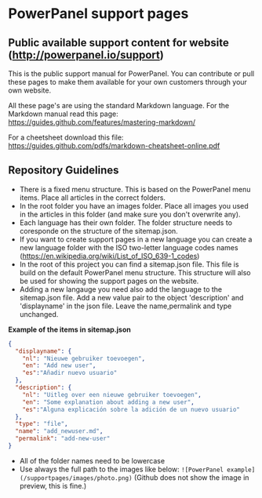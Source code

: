 # PowerPanel support pages

## Public available support content for website (http://powerpanel.io/support)

This is the public support manual for PowerPanel. You can contribute or pull these pages to make them available for your own customers through your own website.

All these page's are using the standard Markdown language. For the Markdown manual read this page: https://guides.github.com/features/mastering-markdown/

For a cheetsheet download this file: https://guides.github.com/pdfs/markdown-cheatsheet-online.pdf

## Repository Guidelines

- There is a fixed menu structure. This is based on the PowerPanel menu items. Place all articles in the correct folders.
- In the root folder you have an images folder. Place all images you used in the articles in this folder (and make sure you don't overwrite any).
- Each language has their own folder. The folder structure needs to coresponde on the structure of the sitemap.json. 
- If you want to create support pages in a new language you can create a new language folder with the ISO two-letter language codes names (https://en.wikipedia.org/wiki/List_of_ISO_639-1_codes)
- In the root of this project you can find a sitemap.json file. This file is build on the default PowerPanel menu structure. This structure will also be used for showing the support pages on the website. 
- Adding a new langauge you need also add the language to the sitemap.json file. Add a new value pair to the object 'description' and 'displayname' in the json file. Leave the name,permalink and type unchanged.  


**Example of the items in sitemap.json**


``` json    
{
  "displayname": {
    "nl": "Nieuwe gebruiker toevoegen",
    "en": "Add new user",
    "es":"Añadir nuevo usuario"
  },
  "description": {
    "nl": "Uitleg over een nieuwe gebruiker toevoegen",
    "en": "Some explanation about adding a new user",
    "es":"Alguna explicación sobre la adición de un nuevo usuario"
  },
  "type": "file",
  "name": "add_newuser.md",
  "permalink": "add-new-user"
}
```
- All of the folder names need to be lowercase
- Use always the full path to the images like below: 
```![PowerPanel example](/supportpages/images/photo.png)``` (Github does not show the image in preview, this is fine.)
